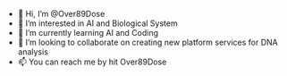 - 👋 Hi, I’m @Over89Dose
- 👀 I’m interested in AI and Biological System
- 🌱 I’m currently learning AI and Coding
- 💞️ I’m looking to collaborate on creating new platform services for DNA analysis
- 📫 You can reach me by hit Over89Dose 

<!---
Over89Dose/Over89Dose is a ✨ special ✨ repository because its `README.md` (this file) appears on your GitHub profile.
You can click the Preview link to take a look at your changes.
--->
